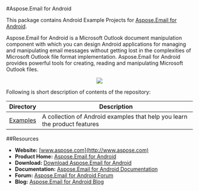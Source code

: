 #Aspose.Email for Android

This package contains Android Example Projects for [Aspose.Email for Android](http://www.aspose.com/android/email-component.aspx).

Aspose.Email for Android is a Microsoft Outlook document manipulation component with which you can design Android applications for managing and manipulating email messages without getting lost in the complexities of Microsoft Outlook file format implementation. Aspose.Email for Android provides powerful tools for creating, reading and manipulating Microsoft Outlook files.

<p align="center">
  <a title="Download complete Aspose.Email for Android source code" href="https://github.com/asposeemail/aspose_email_android/archive/master.zip">
    <img src="http://i.imgur.com/hwNhrGZ.png" />
  </a>
</p>

Following is short description of contents of the repository:

Directory  | Description
---------- | -----------
[Examples](Examples)  | A collection of Android examples that help you learn the product features


##Resources

+ **Website:** [www.aspose.com](http://www.aspose.com)
+ **Product Home:** [Aspose.Email for Android](http://www.aspose.com/android/email-component.aspx)
+ **Download:** [Download Aspose.Email for Android](http://www.aspose.com/community/files/74/android-components/aspose.email-for-android/default.aspx)
+ **Documentation:** [Aspose.Email for Android Documentation](http://www.aspose.com/docs/display/emailandroid/Getting+Started)
+ **Forum:** [Aspose.Email for Android Forum](http://www.aspose.com/community/forums/aspose.email-product-family/188/showforum.aspx)
+ **Blog:** [Aspose.Email for Android Blog](http://www.aspose.com/blogs/aspose-products/aspose-email-product-family.html)

